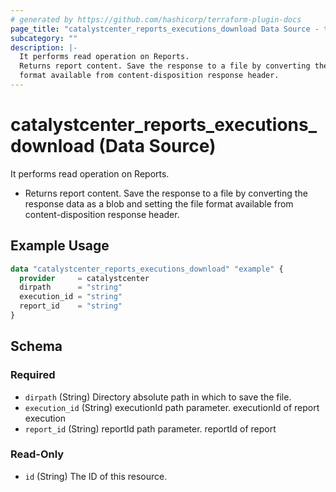 ```yaml
---
# generated by https://github.com/hashicorp/terraform-plugin-docs
page_title: "catalystcenter_reports_executions_download Data Source - terraform-provider-catalystcenter"
subcategory: ""
description: |-
  It performs read operation on Reports.
  Returns report content. Save the response to a file by converting the response data as a blob and setting the file
  format available from content-disposition response header.
---
```


# catalystcenter_reports_executions_download (Data Source)

It performs read operation on Reports.

- Returns report content. Save the response to a file by converting the response data as a blob and setting the file
format available from content-disposition response header.

## Example Usage

```terraform
data "catalystcenter_reports_executions_download" "example" {
  provider     = catalystcenter
  dirpath      = "string"
  execution_id = "string"
  report_id    = "string"
}
```

<!-- schema generated by tfplugindocs -->
## Schema

### Required

- `dirpath` (String) Directory absolute path in which to save the file.
- `execution_id` (String) executionId path parameter. executionId of report execution
- `report_id` (String) reportId path parameter. reportId of report

### Read-Only

- `id` (String) The ID of this resource.
